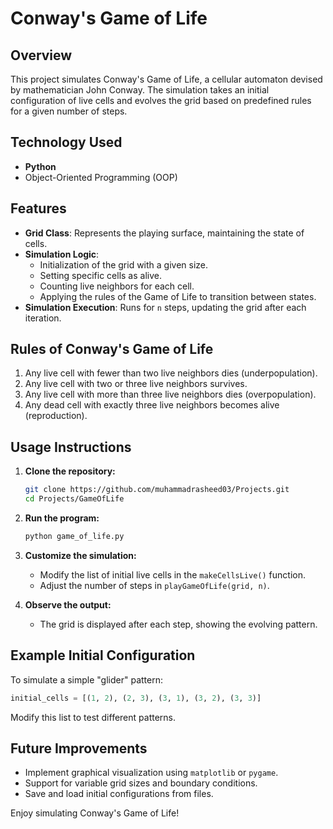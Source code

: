 # Conway's Game of Life

## Overview
This project simulates Conway's Game of Life, a cellular automaton devised by mathematician John Conway. The simulation takes an initial configuration of live cells and evolves the grid based on predefined rules for a given number of steps.

## Technology Used
- **Python**
- Object-Oriented Programming (OOP)

## Features
- **Grid Class**: Represents the playing surface, maintaining the state of cells.
- **Simulation Logic**:
  - Initialization of the grid with a given size.
  - Setting specific cells as alive.
  - Counting live neighbors for each cell.
  - Applying the rules of the Game of Life to transition between states.
- **Simulation Execution**: Runs for `n` steps, updating the grid after each iteration.

## Rules of Conway's Game of Life
1. Any live cell with fewer than two live neighbors dies (underpopulation).
2. Any live cell with two or three live neighbors survives.
3. Any live cell with more than three live neighbors dies (overpopulation).
4. Any dead cell with exactly three live neighbors becomes alive (reproduction).

## Usage Instructions

1. **Clone the repository:**
   ```bash
   git clone https://github.com/muhammadrasheed03/Projects.git
   cd Projects/GameOfLife
   ```

2. **Run the program:**
   ```bash
   python game_of_life.py
   ```

3. **Customize the simulation:**
   - Modify the list of initial live cells in the `makeCellsLive()` function.
   - Adjust the number of steps in `playGameOfLife(grid, n)`.
   
4. **Observe the output:**
   - The grid is displayed after each step, showing the evolving pattern.

## Example Initial Configuration
To simulate a simple "glider" pattern:
```python
initial_cells = [(1, 2), (2, 3), (3, 1), (3, 2), (3, 3)]
```
Modify this list to test different patterns.

## Future Improvements
- Implement graphical visualization using `matplotlib` or `pygame`.
- Support for variable grid sizes and boundary conditions.
- Save and load initial configurations from files.

Enjoy simulating Conway's Game of Life!

